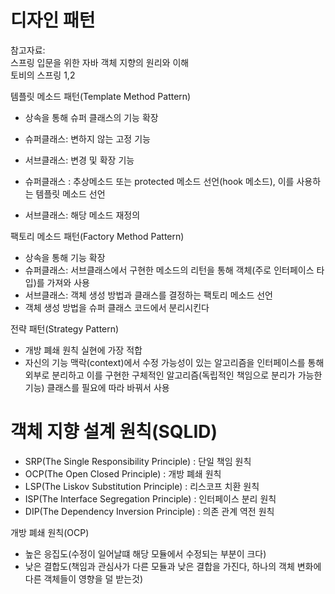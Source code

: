 # 디자인 패턴

참고자료:  
스프링 입문을 위한 자바 객체 지향의 원리와 이해  
토비의 스프링 1,2


템플릿 메소드 패턴(Template Method Pattern)
  - 상속을 통해 슈퍼 클래스의 기능 확장
  - 슈퍼클래스: 변하지 않는 고정 기능
  - 서브클래스: 변경 및 확장 기능
  
  - 슈퍼클래스 : 추상메소드 또는 protected 메소드 선언(hook 메소드), 이를 사용하는 템플릿 메소드 선언
  - 서브클래스: 해당 메소드 재정의
  
팩토리 메소드 패턴(Factory Method Pattern)
  - 상속을 통해 기능 확장
  - 슈퍼클래스: 서브클래스에서 구현한 메소드의 리턴을 통해 객체(주로 인터페이스 타입)를 가져와 사용
  - 서브클래스: 객체 생성 방법과 클래스를 결정하는 팩토리 메소드 선언
  - 객체 생성 방법을 슈퍼 클래스 코드에서 분리시킨다
  
전략 패턴(Strategy Pattern)
  - 개방 폐쇄 원칙 실현에 가장 적합
  - 자신의 기능 맥락(context)에서 수정 가능성이 있는 알고리즘을 인터페이스를 통해 외부로 분리하고
  이를 구현한 구체적인 알고리즘(독립적인 책임으로 분리가 가능한 기능) 클래스를 필요에 따라 바꿔서 사용
  
  
# 객체 지향 설계 원칙(SQLID)
  - SRP(The Single Responsibility Principle) : 단일 책임 원칙
  - OCP(The Open Closed Principle) : 개방 폐쇄 원칙
  - LSP(The Liskov Substitution Principle) : 리스코프 치환 원칙
  - ISP(The Interface Segregation Principle) : 인터페이스 분리 원칙
  - DIP(The Dependency Inversion Principle) : 의존 관계 역전 원칙
  
개방 폐쇄 원칙(OCP)
  - 높은 응집도(수정이 일어날떄 해당 모듈에서 수정되는 부분이 크다)
  - 낮은 결합도(책임과 관심사가 다른 모듈과 낮은 결합을 가진다, 하나의 객체 변화에 다른 객체들이 영향을 덜 받는것)
  
